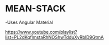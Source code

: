 # MEAN-STACK

-Uses Angular Material

https://www.youtube.com/playlist?list=PL2dKqfImstaRhNOShwTdduXyRbID9GtmA